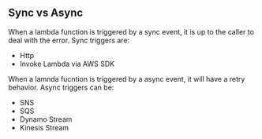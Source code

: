 ## Sync vs Async

When a lambda function is triggered by a sync event, it is up to the caller to deal with the error. Sync triggers are:
- Http
- Invoke Lambda via AWS SDK

When a lamnda fucntion is triggered by a async event, it will have a retry behavior. Async triggers can be:
- SNS
- SQS
- Dynamo Stream
- Kinesis Stream
